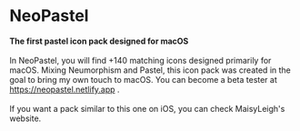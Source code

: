 # NeoPastel

<b>The first pastel icon pack designed for macOS</b>
<br>
<br>
In NeoPastel, you will find +140 matching icons designed primarily for macOS. Mixing Neumorphism and Pastel, this icon pack was created in the goal to bring my own touch to macOS. You can become a beta tester at https://neopastel.netlify.app .
<br>
<br>
If you want a pack similar to this one on iOS, you can check MaisyLeigh's website.
<br>
<br>
<img src="https://cdn.discordapp.com/attachments/878068909209681980/944674334725767188/Gallery.png" alt=""/>

